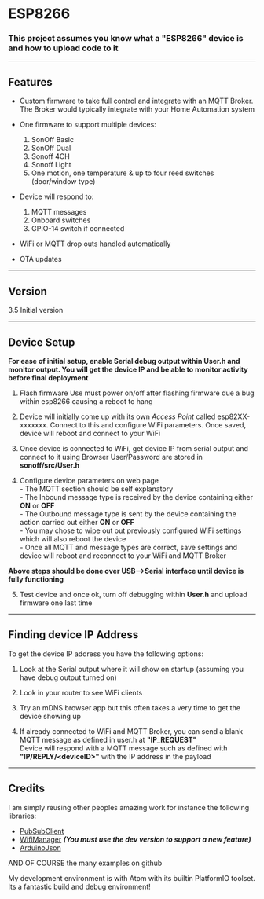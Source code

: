 # ESP8266

### This project assumes you know what a "ESP8266" device is and how to upload code to it

-------------------------------------------------------------------------------------------------------------
## Features

- Custom firmware to take full control and integrate with an MQTT Broker. The Broker would typically integrate with your Home Automation system

- One firmware to support multiple devices:
    1. SonOff Basic
    2. SonOff Dual
    3. Sonoff 4CH
    4. Sonoff Light
    5. One motion, one temperature & up to four reed switches (door/window type)  

- Device will respond to:
    1. MQTT messages
    2. Onboard switches
    3. GPIO-14 switch if connected  

- WiFi or MQTT drop outs handled automatically

- OTA updates

-------------------------------------------------------------------------------------------------------------
## Version
3.5 Initial version  

-------------------------------------------------------------------------------------------------------------
## Device Setup
**For ease of initial setup, enable Serial debug output within **User.h** and monitor output. You will get the device IP and be able to monitor activity before final deployment**  

1. Flash firmware
    Use must power on/off after flashing firmware due a bug within esp8266 causing a reboot to hang  

2. Device will initially come up with its own *Access Point* called esp82XX-xxxxxxx. Connect to this and configure WiFi parameters. Once saved, device will reboot and connect to your WiFi  

3. Once device is connected to WiFi, get device IP from serial output and connect to it using Browser
   User/Password are stored in **sonoff/src/User.h**  

4. Configure device parameters on web page  
       - The MQTT section should be self explanatory  
       - The Inbound message type is received by the device containing either **ON** or **OFF**  
       - The Outbound message type is sent by the device containing the action carried out either **ON** or **OFF**  
       - You may chose to wipe out out previously configured WiFi settings which will also reboot the device  
       - Once all MQTT and message types are correct, save settings and device will reboot and reconnect to your WiFi and MQTT Broker  

**Above steps should be done over USB-->Serial interface until device is fully functioning**  

5. Test device and once ok, turn off debugging within **User.h** and upload firmware one last time  


-------------------------------------------------------------------------------------------------------------
## Finding device IP Address
To get the device IP address you have the following options:  

  1. Look at the Serial output where it will show on startup (assuming you have debug output turned on)  
  
  2. Look in your router to see WiFi clients  
  
  3. Try an mDNS browser app but this often takes a very time to get the device showing up  
  
  4. If already connected to WiFi and MQTT Broker, you can send a blank MQTT message as defined in user.h at **"IP_REQUEST"**  
     Device will respond with a MQTT message such as defined with **"IP/REPLY/\<deviceID\>"** with the IP address in the payload  

-------------------------------------------------------------------------------------------------------------
## Credits
I am simply reusing other peoples amazing work for instance the following libraries:  
  - [PubSubClient](https://github.com/knolleary/pubsubclient)  
  - [WifiManager](https://github.com/tzapu/WiFiManager)  ***(You must use the dev version to support a new feature)***
  - [ArduinoJson](https://github.com/bblanchon/ArduinoJson)  

AND OF COURSE the many examples on github  

My development environment is with Atom with its builtin PlatformIO toolset. Its a fantastic build and debug environment!